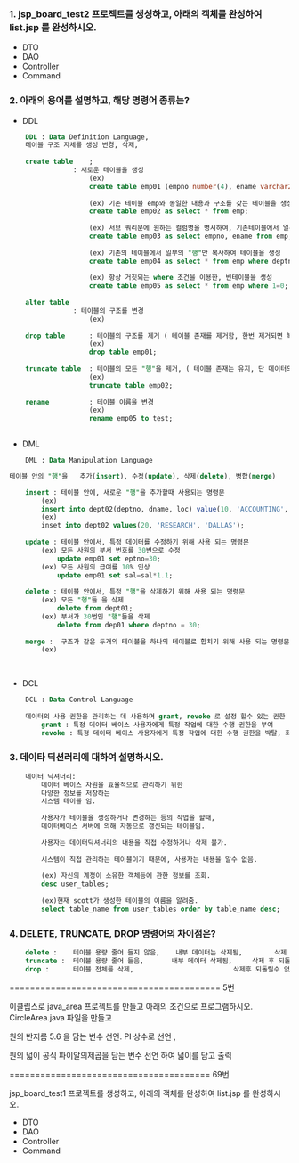 ### 1. jsp_board_test2 프로젝트를 생성하고, 아래의 객체를 완성하여 list.jsp 를 완성하시오.
- DTO
- DAO
- Controller
- Command

### 2. 아래의 용어를 설명하고, 해당 명령어 종류는?

- DDL
```sql
	DDL : Data Definition Language,	
	테이블 구조 자체를 생성 변경, 삭제,   
	
	create table	;
				: 새로운 테이블을 생성
					(ex)
					create table emp01 (empno number(4), ename varchar2(20), sal number(7,2);
					
					(ex) 기존 테이블 emp와 동일한 내용과 구조를 갖는 테이블을 생성
					create table emp02 as select * from emp;
					
					(ex) 서브 쿼리문에 원하는 컬럼명을 명시하여, 기존테이블에서 일부의 컬럼만 복사하여 테이블을 생성
					create table emp03 as select empno, ename from emp;
					
					(ex) 기존의 테이블에서 일부의 "행"만 복사하여 테이블을 생성
					create table emp04 as select * from emp where deptno=10;
					
					(ex) 항상 거짓되는 where 조건을 이용한, 빈테이블을 생성
					create table emp05 as select * from emp where 1=0;
					
	alter table	
				: 테이블의 구조를 변경
					(ex)
					
	drop table		: 테이블의 구조를 제거 ( 테이블 존재를 제거함, 한번 제거되면 복구 불가능 )
					(ex)
					drop table emp01;
	
	truncate table	: 테이블의 모든 "행"을 제거, ( 테이블 존재는 유지, 단 데이터의 내용만 제거함 )
					(ex)
					truncate table emp02;
					
	rename 			: 테이블 이름을 변경
					(ex)
					rename emp05 to test;
	
```

- DML 
```sql
	DML : Data Manipulation Language

테이블 안의 "행"을   추가(insert), 수정(update), 삭제(delete), 병합(merge)

	insert : 테이블 안에, 새로운 "행"을 추가할때 사용되는 명령문
		(ex) 
		insert into dept02(deptno, dname, loc) value(10, 'ACCOUNTING', 'NEW YORK');
		(ex) 
		inset into dept02 values(20, 'RESEARCH', 'DALLAS');
		
	update : 테이블 안에서, 특정 데이터를 수정하기 위해 사용 되는 명령문
		(ex) 모든 사원의 부서 번호를 30번으로 수정
			update emp01 set eptno=30;
		(ex) 모든 사원의 급여를 10% 인상
			update emp01 set sal=sal*1.1;
	
	delete : 테이블 안에서, 특정 "행"을 삭제하기 위해 사용 되는 명령문
		(ex) 모든 "행"들 을 삭제
			delete from dept01;
		(ex) 부서가 30번인 "행"들을 삭제
			delete from dep01 where deptno = 30;
	
	merge :  구조가 같은 두개의 테이블을 하나의 테이블로 합치기 위해 사용 되는 명령문
		(ex)
	
	
```
- DCL
```sql
	DCL : Data Control Language 
	
	데이터의 사용 권한을 관리하는 데 사용하며 grant, revoke 로 설정 할수 있는 권한
		grant : 특정 데이터 베이스 사용자에게 특정 작업에 대한 수행 권한을 부여
		revoke : 특정 데이터 베이스 사용자에게 특정 작업에 대한 수행 권한을 박탈, 회수
```


### 3. 데이타 딕션러리에 대하여 설명하시오.
```sql
	데이터 딕셔너리:
		데이터 베이스 자원을 효율적으로 관리하기 위한
		다양한 정보를 저장하는 
		시스템 테이블 임.
		
		사용자가 테이블을 생성하거나 변경하는 등의 작업을 할때,
		데이터베이스 서버에 의해 자동으로 갱신되는 테이블임.
		
		사용자는 데이터딕셔너리의 내용을 직접 수정하거나 삭제 불가.
		
		시스템이 직접 관리하는 테이블이기 때문에, 사용자는 내용을 알수 없음.
		
		(ex) 자신의 계정이 소유한 객체등에 관한 정보를 조회.
		desc user_tables;
		
		(ex)현재 scott가 생성한 테이블의 이름을 알려줌.
		select table_name from user_tables order by table_name desc;
```


### 4. DELETE, TRUNCATE, DROP 명령어의 차이점은?
```sql
	delete :  	테이블 용량 줄어 들지 않음,	내부 데이터는 삭제됨,		삭제 후 되돌릴수 있음.
	truncate : 	테이블 용량 줄어 들음,		내부 데이터 삭제됨,		삭제 후 되돌릴수 없다.
	drop : 		테이블 전체를 삭제, 						삭제후 되돌릴수 없다.

```



=========================================
5번

이클립스로 java_area 프로젝트를 만들고
아래의 조건으로 프로그램하시오.
CircleArea.java 파일을 만들고

원의 반지름 5.6 을 담는 변수 선언.
PI 상수로 선언 
, 

원의 넓이 공식 파이알의제곱을 담는 변수 선언 하여 
넓이를 담고 출력

=======================================
69번

 jsp_board_test1 프로젝트를 생성하고, 아래의 객체를 완성하여 list.jsp 를 완성하시오.
- DTO
- DAO
- Controller
- Command

